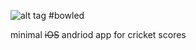 ![alt tag](https://cloud.githubusercontent.com/assets/6479798/14278960/7c8d8a82-fb7e-11e5-9f32-28600beb350e.png)
#bowled


minimal ~~iOS~~ andriod app for cricket scores
